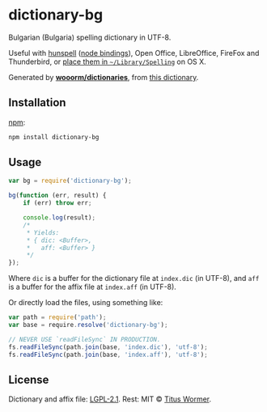 # dictionary-bg

Bulgarian (Bulgaria) spelling dictionary in UTF-8.

Useful with [hunspell][hunspell] ([node bindings][nodehun]), Open Office,
LibreOffice, FireFox and Thunderbird, or [place them in
`~/Library/Spelling`][osx] on OS X.

Generated by [**wooorm/dictionaries**][dictionaries], from [this
dictionary][source].

## Installation

[npm][npm]:

```bash
npm install dictionary-bg
```

## Usage

```js
var bg = require('dictionary-bg');

bg(function (err, result) {
    if (err) throw err;

    console.log(result);
    /*
     * Yields:
     * { dic: <Buffer>,
     *   aff: <Buffer> }
     */
});
```

Where `dic` is a buffer for the dictionary file at `index.dic` (in UTF-8), and
`aff` is a buffer for the affix file at `index.aff` (in UTF-8).

Or directly load the files, using something like:

```js
var path = require('path');
var base = require.resolve('dictionary-bg');

// NEVER USE `readFileSync` IN PRODUCTION.
fs.readFileSync(path.join(base, 'index.dic'), 'utf-8');
fs.readFileSync(path.join(base, 'index.aff'), 'utf-8');
```

## License

Dictionary and affix file: [LGPL-2.1](https://github.com/wooorm/dictionaries/blob/master/dictionaries/bg_BG/LICENSE). Rest: MIT ©
[Titus Wormer][home].

[hunspell]: http://hunspell.sourceforge.net

[nodehun]: https://github.com/nathanjsweet/nodehun

[osx]: https://github.com/wooorm/dictionaries#os-x

[source]: http://extensions.openoffice.org/en/project/bulgarian-dictionaries-blgarski-rechnici

[npm]: https://docs.npmjs.com/cli/install

[dictionaries]: https://github.com/wooorm/dictionaries

[home]: https://wooorm.com
